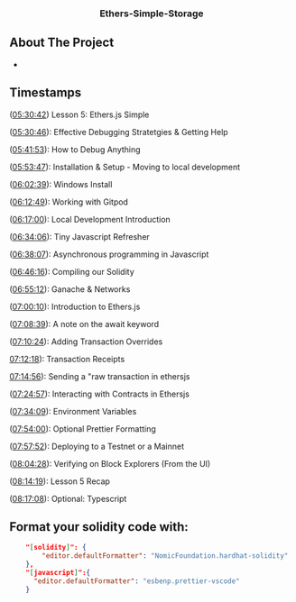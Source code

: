 <h3 align="center">Ethers-Simple-Storage</h3>

<!-- ABOUT THE PROJECT -->
## About The Project

- 

<!-- TIMESTAMPS -->
## Timestamps

([05:30:42](https://www.youtube.com/watch?v=gyMwXuJrbJQ&t=19842s)) Lesson 5: Ethers.js Simple

([05:30:46](https://www.youtube.com/watch?v=gyMwXuJrbJQ&t=19846s)): Effective Debugging Stratetgies & Getting Help

([05:41:53](https://www.youtube.com/watch?v=gyMwXuJrbJQ&t=20513s)): How to Debug Anything

([05:53:47](https://www.youtube.com/watch?v=gyMwXuJrbJQ&t=21227s)): Installation & Setup - Moving to local development

([06:02:39](https://www.youtube.com/watch?v=gyMwXuJrbJQ&t=21759s)): Windows Install

([06:12:49](https://www.youtube.com/watch?v=gyMwXuJrbJQ&t=22369s)): Working with Gitpod

([06:17:00](https://www.youtube.com/watch?v=gyMwXuJrbJQ&t=22620s)): Local Development Introduction

([06:34:06](https://www.youtube.com/watch?v=gyMwXuJrbJQ&t=23646s)): Tiny Javascript Refresher

([06:38:07](https://www.youtube.com/watch?v=gyMwXuJrbJQ&t=23887s)): Asynchronous programming in Javascript

([06:46:16](https://www.youtube.com/watch?v=gyMwXuJrbJQ&t=24376s)): Compiling our Solidity

([06:55:12](https://www.youtube.com/watch?v=gyMwXuJrbJQ&t=24912s)): Ganache & Networks

([07:00:10](https://www.youtube.com/watch?v=gyMwXuJrbJQ&t=25210s)): Introduction to Ethers.js

([07:08:39](https://www.youtube.com/watch?v=gyMwXuJrbJQ&t=25719s)): A note on the await keyword

([07:10:24](https://www.youtube.com/watch?v=gyMwXuJrbJQ&t=25824s)): Adding Transaction Overrides

[07:12:18](https://www.youtube.com/watch?v=gyMwXuJrbJQ&t=25938s)): Transaction Receipts

[07:14:56](https://www.youtube.com/watch?v=gyMwXuJrbJQ&t=26096s)): Sending a "raw transaction in ethersjs

([07:24:57](https://www.youtube.com/watch?v=gyMwXuJrbJQ&t=26697s)): Interacting with Contracts in Ethersjs

([07:34:09](https://www.youtube.com/watch?v=gyMwXuJrbJQ&t=27249s)): Environment Variables

([07:54:00](https://www.youtube.com/watch?v=gyMwXuJrbJQ&t=28440s)): Optional Prettier Formatting

([07:57:52](https://www.youtube.com/watch?v=gyMwXuJrbJQ&t=28672s)): Deploying to a Testnet or a Mainnet

([08:04:28](https://www.youtube.com/watch?v=gyMwXuJrbJQ&t=29068s)): Verifying on Block Explorers (From the UI)

([08:14:19](https://www.youtube.com/watch?v=gyMwXuJrbJQ&t=29659s)): Lesson 5 Recap

([08:17:08](https://www.youtube.com/watch?v=gyMwXuJrbJQ&t=29828s)): Optional: Typescript

## Format your solidity code with:
```json
    "[solidity]": {
        "editor.defaultFormatter": "NomicFoundation.hardhat-solidity"
    },
    "[javascript]":{
      "editor.defaultFormatter": "esbenp.prettier-vscode"
    }